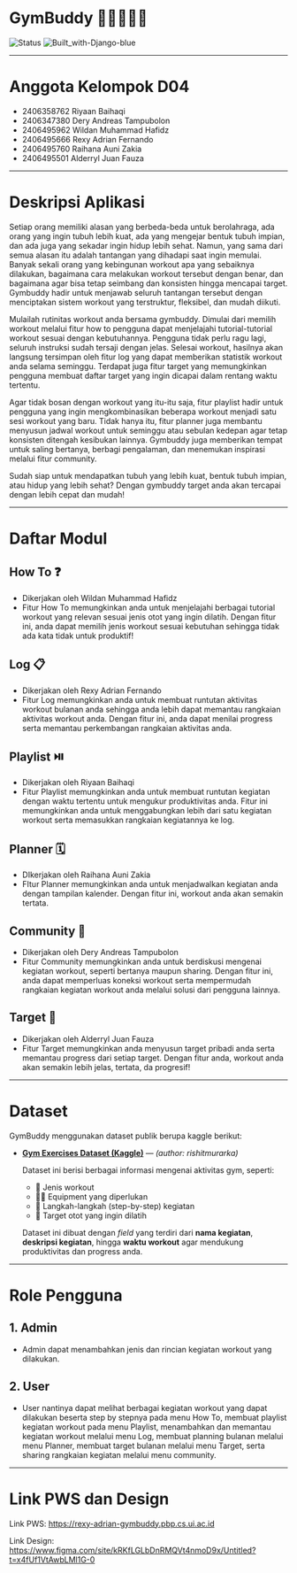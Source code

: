 # GymBuddy 🏋🏽🔥💪🏼

![Status](https://img.shields.io/badge/status-active-success)
![Built_with-Django-blue](https://img.shields.io/badge/Built_with-Django-blue)

---

# Anggota Kelompok D04
- 2406358762	Riyaan Baihaqi
- 2406347380	Dery Andreas Tampubolon
- 2406495962	Wildan Muhammad Hafidz
- 2406495666	Rexy Adrian Fernando
- 2406495760	Raihana Auni Zakia
- 2406495501	Alderryl Juan Fauza

---

# Deskripsi Aplikasi
Setiap orang memiliki alasan yang berbeda-beda untuk berolahraga, ada orang yang ingin tubuh lebih kuat, ada yang mengejar bentuk tubuh impian, dan ada juga yang sekadar ingin hidup lebih sehat. Namun, yang sama dari semua alasan itu adalah tantangan yang dihadapi saat ingin memulai. Banyak sekali orang yang kebingunan workout apa yang sebaiknya dilakukan, bagaimana cara melakukan workout tersebut dengan benar, dan bagaimana agar bisa tetap seimbang dan konsisten hingga mencapai target. Gymbuddy hadir untuk menjawab seluruh tantangan tersebut dengan menciptakan sistem workout yang terstruktur, fleksibel, dan mudah diikuti.

Mulailah rutinitas workout anda bersama gymbuddy. Dimulai dari memilih workout melalui fitur how to pengguna dapat menjelajahi tutorial-tutorial workout sesuai dengan kebutuhannya. Pengguna tidak perlu ragu lagi, seluruh instruksi sudah tersaji dengan jelas. Selesai workout, hasilnya akan langsung tersimpan oleh fitur log yang dapat memberikan statistik workout anda selama seminggu. Terdapat juga fitur target yang memungkinkan pengguna membuat daftar target yang ingin dicapai dalam rentang waktu tertentu.

Agar tidak bosan dengan workout yang itu-itu saja, fitur playlist hadir untuk pengguna yang ingin mengkombinasikan beberapa workout menjadi satu sesi workout yang baru. Tidak hanya itu, fitur planner juga membantu menyusun jadwal workout untuk seminggu atau sebulan kedepan agar tetap konsisten ditengah kesibukan lainnya. Gymbuddy juga memberikan tempat untuk saling bertanya, berbagi pengalaman, dan menemukan inspirasi melalui fitur community.  

Sudah siap untuk mendapatkan tubuh yang lebih kuat, bentuk tubuh impian, atau hidup yang lebih sehat? Dengan gymbuddy target anda akan tercapai dengan lebih cepat dan mudah!

---

# Daftar Modul

## How To ❓
- Dikerjakan oleh Wildan Muhammad Hafidz
- Fitur How To memungkinkan anda untuk menjelajahi berbagai tutorial workout yang relevan sesuai jenis otot yang ingin dilatih. Dengan fitur ini, anda dapat memilih jenis workout sesuai kebutuhan sehingga tidak ada kata tidak untuk produktif!

## Log 📋
- Dikerjakan oleh Rexy Adrian Fernando
- Fitur Log memungkinkan anda untuk membuat runtutan aktivitas workout bulanan anda sehingga anda lebih dapat memantau rangkaian aktivitas workout anda. Dengan fitur ini, anda dapat menilai progress serta memantau perkembangan rangkaian aktivitas anda.

## Playlist ⏯️
- Dikerjakan oleh Riyaan Baihaqi
- Fitur Playlist memungkinkan anda untuk membuat runtutan kegiatan dengan waktu tertentu untuk mengukur produktivitas anda. Fitur ini memungkinkan anda untuk menggabungkan lebih dari satu kegiatan workout serta memasukkan rangkaian kegiatannya ke log.

## Planner 🗓️
- DIkerjakan oleh Raihana Auni Zakia
- FItur Planner memungkinkan anda untuk menjadwalkan kegiatan anda dengan tampilan kalender. Dengan fitur ini, workout anda akan semakin tertata.

## Community 👥
- Dikerjakan oleh Dery Andreas Tampubolon
- Fitur Community memungkinkan anda untuk berdiskusi mengenai kegiatan workout, seperti bertanya maupun sharing. Dengan fitur ini, anda dapat memperluas koneksi workout serta mempermudah rangkaian kegiatan workout anda melalui solusi dari pengguna lainnya.

## Target 🎯
- Dikerjakan oleh Alderryl Juan Fauza 
- Fitur Target memungkinkan anda menyusun target pribadi anda serta memantau progress dari setiap target. Dengan fitur anda, workout anda akan semakin lebih jelas, tertata, da progresif!

---

# Dataset
GymBuddy menggunakan dataset publik berupa kaggle berikut:

- [**Gym Exercises Dataset (Kaggle)**](https://www.kaggle.com/datasets/rishitmurarka/gym-exercises-dataset) — *(author: rishitmurarka)*

  Dataset ini berisi berbagai informasi mengenai aktivitas gym, seperti:
  - 💪 Jenis workout  
  - 🏋️‍♀️ Equipment yang diperlukan  
  - 🧭 Langkah-langkah (step-by-step) kegiatan  
  - 🎯 Target otot yang ingin dilatih

  Dataset ini dibuat dengan *field* yang terdiri dari **nama kegiatan**, **deskripsi kegiatan**, hingga **waktu workout** agar mendukung produktivitas dan progress anda.

---

# Role Pengguna

## 1. Admin
- Admin dapat menambahkan jenis dan rincian kegiatan workout yang dilakukan.

## 2. User
- User nantinya dapat melihat berbagai kegiatan workout yang dapat dilakukan beserta step by stepnya pada menu How To, membuat playlist kegiatan workout pada menu Playlist, menambahkan dan memantau kegiatan workout melalui menu Log, membuat planning bulanan melalui menu Planner, membuat target bulanan melalui menu Target, serta sharing rangkaian kegiatan melalui menu community.

---

# Link PWS dan Design

Link PWS:
https://rexy-adrian-gymbuddy.pbp.cs.ui.ac.id

Link Design:
https://www.figma.com/site/kRKfLGLbDnRMQVt4nmoD9x/Untitled?t=x4fUf1VtAwbLMl1G-0
